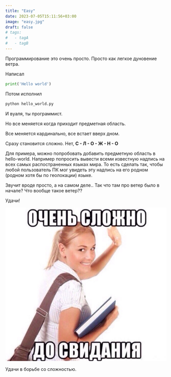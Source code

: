```yaml
---
title: "Easy"
date: 2023-07-05T15:11:56+03:00
image: "easy.jpg"
draft: false
# tags:
#   - tagA
#   - tagB
---
```



Программирование это очень просто. Просто как легкое дуновение ветра.

Написал
```python
print('Hello world')
```

Потом исполнил

```bash
python hello_world.py
```

И вуаля, ты программист.

Но все меняется когда приходит предметная область.

Все меняется кардинально, все встает вверх дном.

Сразу становится сложно. Нет, **С - Л - О - Ж - Н - О**

Для примера, можно попробовать добавить предметную область в hello-world.
Например попросить вывести всеми известную надпись на всех самых распостраненных языках мира.
То есть сделать так, чтобы любой пользователь ПК мог увидеть эту надпись на его родном (родном хотя бы по геолокации) языке.

Звучит вроде просто, а на самом деле.. Так что там про ветер было в начале? Что вообще такое ветер??

Удачи!

![](too_hard.jpg)


Удачи в борьбе со сложностью.
